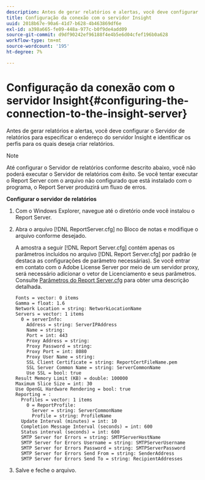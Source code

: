 ```yaml
---
description: Antes de gerar relatórios e alertas, você deve configurar o Servidor de relatórios para especificar o endereço do servidor Insight e identificar os perfis para os quais deseja criar relatórios.
title: Configuração da conexão com o servidor Insight
uuid: 2018b67e-90a6-41d7-b628-4b463869df6e
exl-id: a398a665-fe09-448a-977c-b0f9de4add09
source-git-commit: d9df90242ef96188f4e4b5e6d04cfef196b0a628
workflow-type: tm+mt
source-wordcount: '195'
ht-degree: 7%

---
```


# Configuração da conexão com o servidor Insight{#configuring-the-connection-to-the-insight-server}

Antes de gerar relatórios e alertas, você deve configurar o Servidor de relatórios para especificar o endereço do servidor Insight e identificar os perfis para os quais deseja criar relatórios.

>[!NOTE]
>
>Até configurar o Servidor de relatórios conforme descrito abaixo, você não poderá executar o Servidor de relatórios com êxito. Se você tentar executar o Report Server com o arquivo não configurado que está instalado com o programa, o Report Server produzirá um fluxo de erros.

**Configurar o servidor de relatórios**

1. Com o Windows Explorer, navegue até o diretório onde você instalou o Report Server.
1. Abra o arquivo [!DNL ReportServer.cfg] no Bloco de notas e modifique o arquivo conforme desejado.

   A amostra a seguir [!DNL Report Server.cfg] contém apenas os parâmetros incluídos no arquivo [!DNL Report Server.cfg] por padrão (e destaca as configurações de parâmetro necessárias). Se você entrar em contato com o Adobe License Server por meio de um servidor proxy, será necessário adicionar o vetor de Licenciamento e seus parâmetros. Consulte [Parâmetros do Report Server.cfg](../../../home/c-rpt-oview/c-rpt-param-ref/c-rpt-svr-param.md#concept-53359b328fd140d593c3f2fc0031be06) para obter uma descrição detalhada.

   ```
   Fonts = vector: 0 items
   Gamma = float: 1.6
   Network Location = string: NetworkLocationName
   Servers = vector: 1 items
     0 = serverInfo:
       Address = string: ServerIPAddress
       Name = string: 
       Port = int: 443
       Proxy Address = string:
       Proxy Password = string:
       Proxy Port = int: 8080
       Proxy User Name = string:
       SSL Client Certificate = string: ReportCertFileName.pem
       SSL Server Common Name = string: ServerCommonName
       Use SSL = bool: true
   Result Memory Limit (KB) = double: 100000
   Maximum Slice Size = int: 30
   Use OpenGL Hardware Rendering = bool: true
   Reporting = :
     Profiles = vector: 1 items
       0 = ReportProfile:
         Server = string: ServerCommonName
         Profile = string: ProfileName
     Update Interval (minutes) = int: 10
     Completion Message Interval (seconds) = int: 600
     Status interval (seconds) = int: 600
     SMTP Server for Errors = string: SMTPServerHostName
     SMTP Server for Errors Username = string: SMTPServerUsername
     SMTP Server for Errors Password = string: SMTPServerPassword
     SMTP Server for Errors Send From = string: SenderAddress
     SMTP Server for Errors Send To = string: RecipientAddresses
   ```

1. Salve e feche o arquivo.
